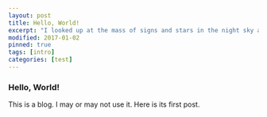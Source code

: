 ```yaml
---
layout: post
title: Hello, World! 
excerpt: "I looked up at the mass of signs and stars in the night sky and laid myself open for the first time to the benign indifference of the world. --Albert Camus, The Stranger"
modified: 2017-01-02
pinned: true
tags: [intro]
categories: [test]
---
```


### Hello, World! 

This is a blog. I may or may not use it. Here is its first post. 
